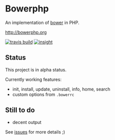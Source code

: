 Bowerphp
========

An implementation of [bower](http://bower.io) in PHP.

http://bowerphp.org

[![travis build](https://api.travis-ci.org/Bee-Lab/bowerphp.png)](https://travis-ci.org/Bee-Lab/bowerphp) [![insight](https://insight.sensiolabs.com/projects/d1fbaca7-0e68-4782-979b-2372a9578c2d/mini.png)](https://insight.sensiolabs.com/projects/d1fbaca7-0e68-4782-979b-2372a9578c2d)

Status
------

This project is in alpha status.

Currently working features:

* init, install, update, uninstall, info, home, search
* custom options from ``.bowerrc``


Still to do
-----------

* decent output

See [issues](https://github.com/Bee-Lab/bowerphp/issues) for more details ;)


